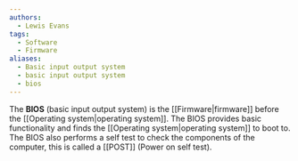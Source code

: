 ```yaml
---
authors:
  - Lewis Evans
tags:
  - Software
  - Firmware
aliases:
  - Basic input output system
  - basic input output system
  - bios
---
```

The **BIOS** (basic input output system) is the [[Firmware|firmware]] before the [[Operating system|operating system]]. The BIOS provides basic functionality and finds the [[Operating system|operating system]] to boot to. The BIOS also performs a self test to check the components of the computer, this is called a [[POST]] (Power on self test).

